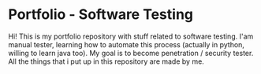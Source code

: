# Portfolio - Software Testing
Hi! This is my portfolio repository with stuff related to software testing. I'am manual tester, learning how to automate this process (actually in python, willing to learn java too). My goal is to become penetration / security tester. 
All the things that i put up in this repository are made by me. 
